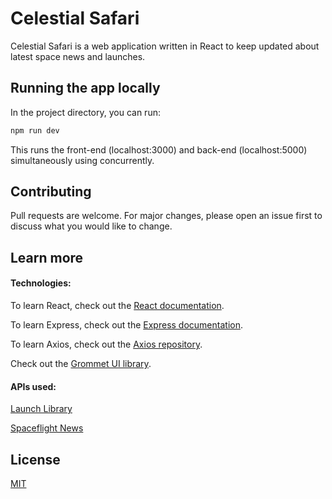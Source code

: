 # Celestial Safari

Celestial Safari is a web application written in React to keep updated about latest space news and launches.

## Running the app locally

In the project directory, you can run:

```bash
npm run dev
```
This runs the front-end (localhost:3000) and back-end (localhost:5000) simultaneously using concurrently.

## Contributing
Pull requests are welcome. For major changes, please open an issue first to discuss what you would like to change.

## Learn more

#### Technologies:

To learn React, check out the [React documentation](https://reactjs.org/).

To learn Express, check out the [Express documentation](http://expressjs.com/).

To learn Axios, check out the [Axios repository](https://github.com/axios/axios).

Check out the [Grommet UI library](https://v2.grommet.io/).

#### APIs used:

[Launch Library](https://launchlibrary.net/docs/1.4.1/api.html)

[Spaceflight News](https://spaceflightnewsapi.net/api/v1/)

## License
[MIT](https://choosealicense.com/licenses/mit/)